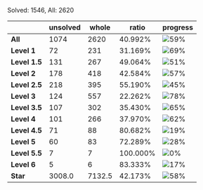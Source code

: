 Solved: 1546, All: 2620

| |unsolved|whole|ratio|progress|
|----|----|----|----|----|
|**All**| 1074 | 2620 | 40.992%| ![59%](https://progress-bar.dev/59?title=All) |
|**Level 1**| 72 | 231 | 31.169%| ![69%](https://progress-bar.dev/69?title=Level+1++)|
|**Level 1.5**| 131 | 267 | 49.064%| ![51%](https://progress-bar.dev/51?title=Level+1.5)|
|**Level 2**| 178 | 418 | 42.584%| ![57%](https://progress-bar.dev/57?title=Level+2++)|
|**Level 2.5**| 218 | 395 | 55.190%| ![45%](https://progress-bar.dev/45?title=Level+2.5)|
|**Level 3**| 124 | 557 | 22.262%| ![78%](https://progress-bar.dev/78?title=Level+3++)|
|**Level 3.5**| 107 | 302 | 35.430%| ![65%](https://progress-bar.dev/65?title=Level+3.5)|
|**Level 4**| 101 | 266 | 37.970%| ![62%](https://progress-bar.dev/62?title=Level+4++)|
|**Level 4.5**| 71 | 88 | 80.682%| ![19%](https://progress-bar.dev/19?title=Level+4.5)|
|**Level 5**| 60 | 83 | 72.289%| ![28%](https://progress-bar.dev/28?title=Level+5++)|
|**Level 5.5**| 7 | 7 | 100.000%| ![0%](https://progress-bar.dev/0?title=Level+5.5)|
|**Level 6**| 5 | 6 | 83.333%| ![17%](https://progress-bar.dev/17?title=Level+6++)|
|**Star**|3008.0 | 7132.5 |42.173%| ![58%](https://progress-bar.dev/58?title=Star) |
